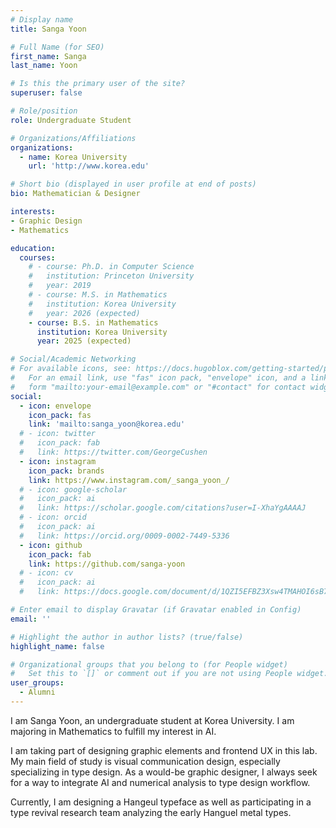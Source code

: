 ```yaml
---
# Display name
title: Sanga Yoon

# Full Name (for SEO)
first_name: Sanga
last_name: Yoon

# Is this the primary user of the site?
superuser: false

# Role/position
role: Undergraduate Student

# Organizations/Affiliations
organizations:
  - name: Korea University
    url: 'http://www.korea.edu'

# Short bio (displayed in user profile at end of posts)
bio: Mathematician & Designer

interests:
- Graphic Design
- Mathematics

education:
  courses:
    # - course: Ph.D. in Computer Science
    #   institution: Princeton University
    #   year: 2019
    # - course: M.S. in Mathematics
    #   institution: Korea University
    #   year: 2026 (expected)
    - course: B.S. in Mathematics
      institution: Korea University
      year: 2025 (expected)

# Social/Academic Networking
# For available icons, see: https://docs.hugoblox.com/getting-started/page-builder/#icons
#   For an email link, use "fas" icon pack, "envelope" icon, and a link in the
#   form "mailto:your-email@example.com" or "#contact" for contact widget.
social:
  - icon: envelope
    icon_pack: fas
    link: 'mailto:sanga_yoon@korea.edu'
  # - icon: twitter
  #   icon_pack: fab
  #   link: https://twitter.com/GeorgeCushen
  - icon: instagram
    icon_pack: brands
    link: https://www.instagram.com/_sanga_yoon_/
  # - icon: google-scholar
  #   icon_pack: ai
  #   link: https://scholar.google.com/citations?user=I-XhaYgAAAAJ
  # - icon: orcid
  #   icon_pack: ai
  #   link: https://orcid.org/0009-0002-7449-5336
  - icon: github
    icon_pack: fab
    link: https://github.com/sanga-yoon
  # - icon: cv
  #   icon_pack: ai
  #   link: https://docs.google.com/document/d/1QZI5EFBZ3Xsw4TMAHOI6sB7T_JsBC7y4UUIAGhU-sXo/edit?usp=sharing

# Enter email to display Gravatar (if Gravatar enabled in Config)
email: ''

# Highlight the author in author lists? (true/false)
highlight_name: false

# Organizational groups that you belong to (for People widget)
#   Set this to `[]` or comment out if you are not using People widget.
user_groups:
  - Alumni
---
```


<!-- 짧은 자기소개 -->
<!-- 연구분야/주제 관심사 소개 -->
<!-- 그 외의 것/trivia -->

I am Sanga Yoon, an undergraduate student at Korea University. I am majoring in Mathematics to fulfill my interest in AI. 

I am taking part of designing graphic elements and frontend UX in this lab.
My main field of study is visual communication design, especially specializing in type design.
As a would-be graphic designer, I always seek for a way to integrate AI and numerical analysis to type design workflow. 

Currently, I am designing a Hangeul typeface as well as participating in a type revival research team analyzing the early Hanguel metal types.